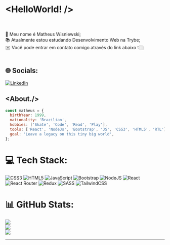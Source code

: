 # <HelloWorld! /> 
<br><br>💬 Meu nome é Matheus Wisniewski;<br>📚 Atualmente estou estudando Desenvolvimento Web na Trybe;<br>✉️ Você pode entrar em contato comigo através do link abaixo 👇🏼<br><br>

## 🌐 Socials:
[![LinkedIn](https://img.shields.io/badge/LinkedIn-%230077B5.svg?logo=linkedin&logoColor=white)](https://linkedin.com/in/https://www.linkedin.com/in/matheus-wisniewski/) 

## <About./>

```js
const matheus = {
  birthYear: 1999,
  nationality: 'Brazilian',
  hobbies: ['Skate', 'Code', 'Read', 'Play'],
  tools: ['React', 'NodeJs', 'Bootstrap', 'JS', 'CSS3', 'HTML5', 'RTL'],
  goal: 'Leave a legacy on this tiny big world',
};
```

# 💻 Tech Stack:
![CSS3](https://img.shields.io/badge/css3-%231572B6.svg?style=for-the-badge&logo=css3&logoColor=white) ![HTML5](https://img.shields.io/badge/html5-%23E34F26.svg?style=for-the-badge&logo=html5&logoColor=white) ![JavaScript](https://img.shields.io/badge/javascript-%23323330.svg?style=for-the-badge&logo=javascript&logoColor=%23F7DF1E) ![Bootstrap](https://img.shields.io/badge/bootstrap-%23563D7C.svg?style=for-the-badge&logo=bootstrap&logoColor=white) ![NodeJS](https://img.shields.io/badge/node.js-6DA55F?style=for-the-badge&logo=node.js&logoColor=white) ![React](https://img.shields.io/badge/react-%2320232a.svg?style=for-the-badge&logo=react&logoColor=%2361DAFB) ![React Router](https://img.shields.io/badge/React_Router-CA4245?style=for-the-badge&logo=react-router&logoColor=white) ![Redux](https://img.shields.io/badge/redux-%23593d88.svg?style=for-the-badge&logo=redux&logoColor=white) ![SASS](https://img.shields.io/badge/SASS-hotpink.svg?style=for-the-badge&logo=SASS&logoColor=white) ![TailwindCSS](https://img.shields.io/badge/tailwindcss-%2338B2AC.svg?style=for-the-badge&logo=tailwind-css&logoColor=white)

# 📊 GitHub Stats:
![](https://github-readme-stats.vercel.app/api?username=matheus-wisniewski&theme=radical&hide_border=false&include_all_commits=false&count_private=true)<br/>
![](https://github-readme-streak-stats.herokuapp.com/?user=matheus-wisniewski&theme=radical&hide_border=false)<br/>
![](https://github-readme-stats.vercel.app/api/top-langs/?username=matheus-wisniewski&theme=radical&hide_border=false&include_all_commits=false&count_private=true&layout=compact)

---
<!-- Proudly created with GPRM ( https://gprm.itsvg.in ) -->
